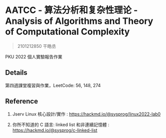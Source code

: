 # AATCC - 算法分析和复杂性理论 - Analysis of Algorithms and Theory of Computational Complexity

> 2101212850 干皓丞

PKU 2022 個人實驗報告作業


## Details

第四週課堂複習與作業，LeetCode: 56, 148, 274

## Reference

1. Jserv Linux 核心設計/實作 : https://hackmd.io/@sysprog/linux2022-lab0

2. 你所不知道的 C 語言: linked list 和非連續記憶體 : https://hackmd.io/@sysprog/c-linked-list





